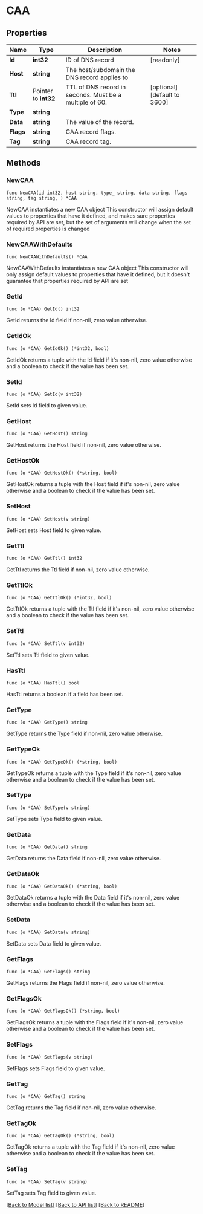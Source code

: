 # CAA

## Properties

Name | Type | Description | Notes
------------ | ------------- | ------------- | -------------
**Id** | **int32** | ID of DNS record | [readonly] 
**Host** | **string** | The host/subdomain the DNS record applies to | 
**Ttl** | Pointer to **int32** | TTL of DNS record in seconds. Must be a multiple of 60. | [optional] [default to 3600]
**Type** | **string** |  | 
**Data** | **string** | The value of the record. | 
**Flags** | **string** | CAA record flags. | 
**Tag** | **string** | CAA record tag. | 

## Methods

### NewCAA

`func NewCAA(id int32, host string, type_ string, data string, flags string, tag string, ) *CAA`

NewCAA instantiates a new CAA object
This constructor will assign default values to properties that have it defined,
and makes sure properties required by API are set, but the set of arguments
will change when the set of required properties is changed

### NewCAAWithDefaults

`func NewCAAWithDefaults() *CAA`

NewCAAWithDefaults instantiates a new CAA object
This constructor will only assign default values to properties that have it defined,
but it doesn't guarantee that properties required by API are set

### GetId

`func (o *CAA) GetId() int32`

GetId returns the Id field if non-nil, zero value otherwise.

### GetIdOk

`func (o *CAA) GetIdOk() (*int32, bool)`

GetIdOk returns a tuple with the Id field if it's non-nil, zero value otherwise
and a boolean to check if the value has been set.

### SetId

`func (o *CAA) SetId(v int32)`

SetId sets Id field to given value.


### GetHost

`func (o *CAA) GetHost() string`

GetHost returns the Host field if non-nil, zero value otherwise.

### GetHostOk

`func (o *CAA) GetHostOk() (*string, bool)`

GetHostOk returns a tuple with the Host field if it's non-nil, zero value otherwise
and a boolean to check if the value has been set.

### SetHost

`func (o *CAA) SetHost(v string)`

SetHost sets Host field to given value.


### GetTtl

`func (o *CAA) GetTtl() int32`

GetTtl returns the Ttl field if non-nil, zero value otherwise.

### GetTtlOk

`func (o *CAA) GetTtlOk() (*int32, bool)`

GetTtlOk returns a tuple with the Ttl field if it's non-nil, zero value otherwise
and a boolean to check if the value has been set.

### SetTtl

`func (o *CAA) SetTtl(v int32)`

SetTtl sets Ttl field to given value.

### HasTtl

`func (o *CAA) HasTtl() bool`

HasTtl returns a boolean if a field has been set.

### GetType

`func (o *CAA) GetType() string`

GetType returns the Type field if non-nil, zero value otherwise.

### GetTypeOk

`func (o *CAA) GetTypeOk() (*string, bool)`

GetTypeOk returns a tuple with the Type field if it's non-nil, zero value otherwise
and a boolean to check if the value has been set.

### SetType

`func (o *CAA) SetType(v string)`

SetType sets Type field to given value.


### GetData

`func (o *CAA) GetData() string`

GetData returns the Data field if non-nil, zero value otherwise.

### GetDataOk

`func (o *CAA) GetDataOk() (*string, bool)`

GetDataOk returns a tuple with the Data field if it's non-nil, zero value otherwise
and a boolean to check if the value has been set.

### SetData

`func (o *CAA) SetData(v string)`

SetData sets Data field to given value.


### GetFlags

`func (o *CAA) GetFlags() string`

GetFlags returns the Flags field if non-nil, zero value otherwise.

### GetFlagsOk

`func (o *CAA) GetFlagsOk() (*string, bool)`

GetFlagsOk returns a tuple with the Flags field if it's non-nil, zero value otherwise
and a boolean to check if the value has been set.

### SetFlags

`func (o *CAA) SetFlags(v string)`

SetFlags sets Flags field to given value.


### GetTag

`func (o *CAA) GetTag() string`

GetTag returns the Tag field if non-nil, zero value otherwise.

### GetTagOk

`func (o *CAA) GetTagOk() (*string, bool)`

GetTagOk returns a tuple with the Tag field if it's non-nil, zero value otherwise
and a boolean to check if the value has been set.

### SetTag

`func (o *CAA) SetTag(v string)`

SetTag sets Tag field to given value.



[[Back to Model list]](../README.md#documentation-for-models) [[Back to API list]](../README.md#documentation-for-api-endpoints) [[Back to README]](../README.md)


